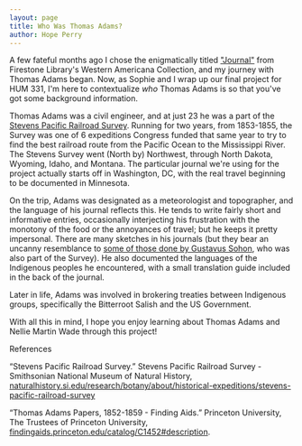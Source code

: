 ```yaml
---
layout: page
title: Who Was Thomas Adams?
author: Hope Perry
---
```


A few fateful months ago I chose the enigmatically titled
["Journal"](https://dpul.princeton.edu/pudl0017/catalog/qr46r491g) from Firestone Library's Western Americana Collection,
and my journey with Thomas Adams began. Now, as Sophie and I wrap up our final
project for HUM 331, I'm here to contextualize _who_ Thomas Adams is so that
you've got some background information.

Thomas Adams was a civil engineer, and at just 23 he was a part of the [Stevens Pacific Railroad Survey](https://naturalhistory.si.edu/research/botany/about/historical-expeditions/stevens-pacific-railroad-survey). Running for two years, from 1853-1855, the Survey was one of 6 expeditions Congress funded that same year to try to find the best railroad route from the Pacific Ocean to the Mississippi River. The Stevens Survey went
(North by) Northwest, through North Dakota, Wyoming, Idaho, and Montana. The particular journal we're using for the project actually starts off in Washington, DC, with the real travel beginning to be documented in Minnesota.

On the trip, Adams was designated as a meteorologist and topographer, and the
language of his journal reflects this. He tends to write fairly short and informative entries, occasionally interjecting his frustration with the monotony of the food or the annoyances of travel; but he keeps it pretty impersonal. There are many sketches in his journals (but they bear an uncanny resemblance to [some of those done by Gustavus Sohon](https://babel.hathitrust.org/cgi/pt?id=uiug.30112106670174&view=1up&seq=5), who was also part of the Survey). He also documented the languages of the Indigenous peoples he encountered, with a small translation guide included in the back of the journal.  

Later in life, Adams was involved in brokering treaties between Indigenous groups, specifically the Bitterroot Salish and the US Government.

With all this in mind, I hope you enjoy learning about Thomas Adams and Nellie Martin Wade through this project!


References

“Stevens Pacific Railroad Survey.” Stevens Pacific Railroad Survey - Smithsonian National Museum of Natural History, [naturalhistory.si.edu/research/botany/about/historical-expeditions/stevens-pacific-railroad-survey](naturalhistory.si.edu/research/botany/about/historical-expeditions/stevens-pacific-railroad-survey)

“Thomas Adams Papers, 1852-1859 - Finding Aids.” Princeton University, The Trustees of Princeton University, [findingaids.princeton.edu/catalog/C1452#description](findingaids.princeton.edu/catalog/C1452#description).
